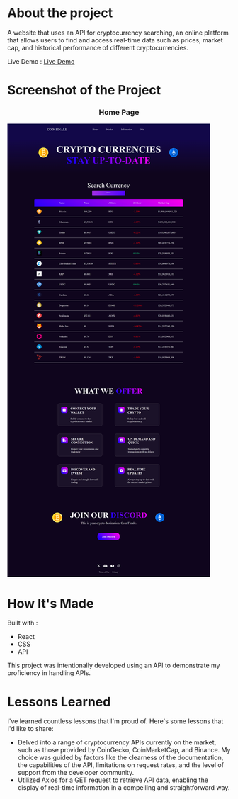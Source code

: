 # About the project

A website that uses an API for cryptocurrency searching, an online platform that allows users to find and access real-time data such as prices, market cap, and historical performance of different cryptocurrencies. 


Live Demo : [Live Demo](https://coin-finale.vercel.app/)

# Screenshot of the Project 

<h3 align="center">Home Page</h3>

![Screenshot of Home Page](https://github.com/richardbvu/coin-finale/blob/main/src/images/screenshot-coin.png)


# How It's Made
Built with : 
* React
* CSS
* API

This project was intentionally developed using an API to demonstrate my proficiency in handling APIs.

# Lessons Learned
I've learned countless lessons that I'm proud of. Here's some lessons that I'd like to share: 

* Delved into a range of cryptocurrency APIs currently on the market, such as those provided by CoinGecko, CoinMarketCap, and Binance. My choice was guided by factors like the clearness of the documentation, the capabilities of the API, limitations on request rates, and the level of support from the developer community.
* Utilized Axios for a GET request to retrieve API data, enabling the display of real-time information in a compelling and straightforward way.
